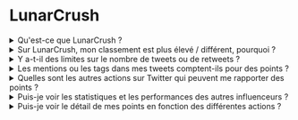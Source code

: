 # LunarCrush

<details>

<summary>Qu'est-ce que LunarCrush ?</summary>

LunarCrush est une plateforme qui utilise l'apprentissage automatique et l'analyse de données pour fournir des informations sur les marchés des cryptomonnaies. Elle analyse l'activité sur les réseaux sociaux et le sentiment des utilisateurs pour offrir une vue d'ensemble des différentes cryptomonnaies. La plateforme vise à aider les investisseurs à prendre des décisions éclairées grâce à des métriques et des analyses en temps réel.

Nous utilisons LunarCrush comme fournisseur de données dans ce défi.

Vous pouvez trouver plus d'informations sur LunarCrush [ici](https://lunarcrush.com/faq).

</details>

<details>

<summary>Sur LunarCrush, mon classement est plus élevé / différent, pourquoi ?</summary>

Nous utilisons un système de notation interne pour garantir des opportunités plus équitables pour tous les participants.

</details>

<details>

<summary>Y a-t-il des limites sur le nombre de tweets ou de retweets ?</summary>

Non, il suffit de ne pas spammer ou d'utiliser des tags non pertinents.

</details>

<details>

<summary>Les mentions ou les tags dans mes tweets comptent-ils pour des points ?</summary>

Oui, de manière indirecte. Les mentions peuvent entraîner une portée accrue, et une portée plus large peut augmenter votre classement d'influenceur, ce qui vous rapporte plus de points. Les tags sont essentiels pour que vos tweets soient reconnus. Assurez-vous d'utiliser #XBorg, $XBG et #XBG.

</details>

<details>

<summary>Quelles sont les autres actions sur Twitter qui peuvent me rapporter des points ?</summary>

Les likes, les commentaires, les retweets et l'augmentation de votre nombre d'abonnés sont tous des facteurs indirects qui peuvent améliorer votre classement d'influenceur.

</details>

<details>

<summary>Puis-je voir les statistiques et les performances des autres influenceurs ?</summary>

Consultez notre classement. <mark style="color:red;">\[LIEN VERS LE CLASSEMENT]</mark>\
Une vue plus détaillée et des analyses peuvent être trouvées [ici](https://lunarcrush.com/cryptocurrency-influencers?symbol=XBG\&metric=influencers\_influential).

</details>

<details>

<summary>Puis-je voir le détail de mes points en fonction des différentes actions ?</summary>

Vous gagnez des points en fonction de votre engagement quotidien sur Twitter tel que mesuré par LunarCrush. Étant donné que LunarCrush ne divulgue pas sa méthodologie de notation précise, nous ne pouvons pas fournir d'informations spécifiques supplémentaires à ce sujet.

</details>